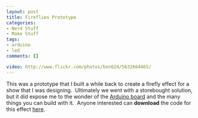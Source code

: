 ```yaml
---
layout: post
title: Fireflies Prototype
categories:
- Nerd Stuff
- Make Stuff
tags:
- arduino
- led
comments: []

video: http://www.flickr.com/photos/ben624/5632664465/
---
```


This was a prototype that I built a while back to create a firefly effect for a show that I was designing.&nbsp; Ultimately we went with a storebought solution, but it did expose me to the wonder of the <a title="Arduino Home Page" href="http://arduino.cc/" target="_blank">Arduino board</a> and the many things you can build with it.&nbsp; Anyone interested can <strong>download</strong> the code for this effect <a title="Firefly Arduino Sketch" href="http://benwilhelm.com/files/2012/03/fireflyLoop.pde" target="_blank">here</a>.

